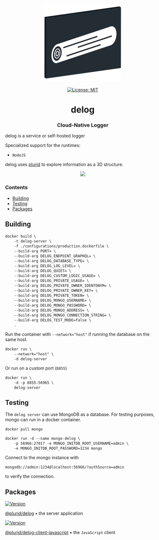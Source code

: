 <p align="center">
    <img src="https://raw.githubusercontent.com/plurid/delog/master/about/identity/delog-logo.png" height="250px">
    <br />
    <br />
    <a target="_blank" href="https://github.com/plurid/delog/blob/master/LICENSE">
        <img src="https://img.shields.io/badge/license-MIT-blue.svg?colorB=1380C3&style=for-the-badge" alt="License: MIT">
    </a>
</p>



<h1 align="center">
    delog
</h1>


<h3 align="center">
    Cloud-Native Logger
</h3>


delog is a service or self-hosted logger

Specialized support for the runtimes:

+ `NodeJS`

delog uses [plurid](https://github.com/plurid/plurid) to explore information as a 3D structure.


<p align="center">
    <img src="https://raw.githubusercontent.com/plurid/delog/master/about/screenshots/ss-1.png" height="500px">
</p>



### Contents

+ [Building](building)
+ [Testing](testing)
+ [Packages](#packages)



## Building

```
docker build \
    -t delog-server \
    -f ./configurations/production.dockerfile \
    --build-arg PORT= \
    --build-arg DELOG_ENDPOINT_GRAPHQL= \
    --build-arg DELOG_DATABASE_TYPE= \
    --build-arg DELOG_LOG_LEVEL= \
    --build-arg DELOG_QUIET= \
    --build-arg DELOG_CUSTOM_LOGIC_USAGE= \
    --build-arg DELOG_PRIVATE_USAGE= \
    --build-arg DELOG_PRIVATE_OWNER_IDENTONYM= \
    --build-arg DELOG_PRIVATE_OWNER_KEY= \
    --build-arg DELOG_PRIVATE_TOKEN= \
    --build-arg DELOG_MONGO_USERNAME= \
    --build-arg DELOG_MONGO_PASSWORD= \
    --build-arg DELOG_MONGO_ADDRESS= \
    --build-arg DELOG_MONGO_CONNECTION_STRING= \
    --build-arg DELOG_TEST_MODE=false \
    .
```

Run the container with `--network="host"` if running the database on the same host.

```
docker run \
    --network="host" \
    -d delog-server
```

Or run on a custom port (`8855`)

```
docker run \
    -d -p 8855:56965 \
    delog-server
```



## Testing

The `delog server` can use MongoDB as a database. For testing purposes, mongo can run in a docker container.

```
docker pull mongo
```

```
docker run -d --name mongo-delog \
    -p 56966:27017 -e MONGO_INITDB_ROOT_USERNAME=admin \
    -e MONGO_INITDB_ROOT_PASSWORD=1234 mongo
```

Connect to the mongo instance with

```
mongodb://admin:1234@localhost:56966/?authSource=admin
```

to verify the connection.



## Packages

<a target="_blank" href="https://www.npmjs.com/package/@plurid/delog">
    <img src="https://img.shields.io/npm/v/@plurid/delog.svg?logo=npm&colorB=1380C3&style=for-the-badge" alt="Version">
</a>

[@plurid/delog][delog-server] • the server application

[delog-server]: https://github.com/plurid/delog/tree/master/packages/delog-server


<a target="_blank" href="https://www.npmjs.com/package/@plurid/delog">
    <img src="https://img.shields.io/npm/v/@plurid/delog.svg?logo=npm&colorB=1380C3&style=for-the-badge" alt="Version">
</a>

[@plurid/delog-client-javascript][delog-client-javascript] • the `JavaScript` client

[delog-client-javascript]: https://github.com/plurid/delog/tree/master/packages/delog-client/delog-javascript

